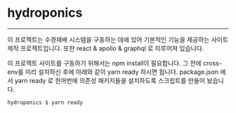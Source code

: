 # hydroponics
---------
이 프로젝트는 수경재배 시스템을 구동하는 데에 있어 기본적인 기능을 제공하는 사이트 제작 프로젝트입니다.
또한 react & apollo & graphql 로 이루어져 있습니다.

이 프로젝트 사이트를 구동하기 위해서는 npm install이 필요합니다.
그 전에 cross-env를 미리 설치하신 후에 아래와 같이 yarn ready 하시면 됩니다.
package.json 에서 yarn ready 로 한꺼번에 의존성 패키지들을 설치하도록 스크립트를 만들어 놨습니다.

```javascript
hydroponics $ yarn ready
```
